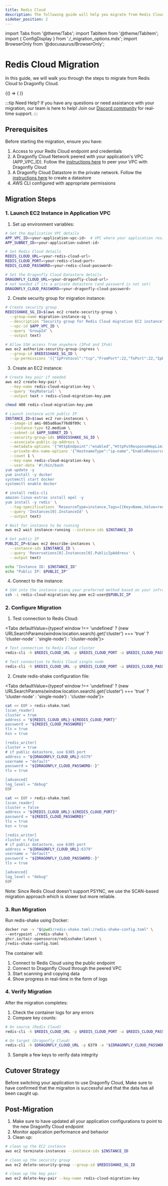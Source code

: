 ```yaml
---
title: Redis Cloud
description: The following guide will help you migrate from Redis Cloud to Dragonfly Cloud
sidebar_position: 2
---
```

import Tabs from '@theme/Tabs';
import TabItem from '@theme/TabItem';
import { ConfigDisplay } from './_migration_options.mdx';
import BrowserOnly from '@docusaurus/BrowserOnly';

# Redis Cloud Migration

In this guide, we will walk you through the steps to migrate from Redis Cloud to Dragonfly Cloud.

<BrowserOnly>
{() => (
  <ConfigDisplay 
    isCluster={new URLSearchParams(window.location.search).get('cluster') === 'true'} 
    isSync={false} 
  />
)}
</BrowserOnly>

:::tip Need Help?
If you have any questions or need assistance with your migration, our team is here to help! Join our [Discord community](https://discord.gg/HsPjXGVH85) for real-time support.
:::

## Prerequisites

Before starting the migration, ensure you have:

1. Access to your Redis Cloud endpoint and credentials
2. A Dragonfly Cloud Network peered with your application's VPC (APP_VPC_ID). Follow the [instructions here](/docs/cloud/connections.md) to peer your VPC with Dragonfly Cloud
3. A Dragonfly Cloud Datastore in the private network. Follow the [instructions here](/docs/cloud/datastores.md) to create a datastore
4. AWS CLI configured with appropriate permissions

## Migration Steps

### 1. Launch EC2 Instance in Application VPC 

1. Set up environment variables:

```bash
# Set the Application VPC details
APP_VPC_ID=<your-application-vpc-id>  # VPC where your application resides and Dragonfly Cloud is peered
APP_SUBNET_ID=<your-application-subnet-id>

# Set Redis Cloud details
REDIS_CLOUD_URL=<your-redis-cloud-url>
REDIS_CLOUD_PORT=<your-redis-cloud-port>
REDIS_CLOUD_PASSWORD=<your-redis-cloud-password>

# Set the Dragonfly Cloud Datastore details
DRAGONFLY_CLOUD_URL=<your-dragonfly-cloud-url>
# not needed if its a private datastore (and password is not set)
DRAGONFLY_CLOUD_PASSWORD=<your-dragonfly-cloud-password>
```

2. Create security group for migration instance:

```bash
# Create security group
REDISSHAKE_SG_ID=$(aws ec2 create-security-group \
  --group-name migration-instance-sg \
  --description "Security group for Redis Cloud migration EC2 instance" \
  --vpc-id $APP_VPC_ID \
  --query 'GroupId' \
  --output text)

# Allow SSH access from anywhere (IPv4 and IPv6)
aws ec2 authorize-security-group-ingress \
  --group-id $REDISSHAKE_SG_ID \
  --ip-permissions '[{"IpProtocol":"tcp","FromPort":22,"ToPort":22,"IpRanges":[{"CidrIp":"0.0.0.0/0"}],"Ipv6Ranges":[{"CidrIpv6":"::/0"}]}]'
```

3. Create an EC2 instance:

```bash
# Create key pair if needed
aws ec2 create-key-pair \
  --key-name redis-cloud-migration-key \
  --query 'KeyMaterial' \
  --output text > redis-cloud-migration-key.pem

chmod 400 redis-cloud-migration-key.pem

# Launch instance with public IP
INSTANCE_ID=$(aws ec2 run-instances \
  --image-id ami-085ad6ae776d8f09c \
  --instance-type t2.medium \
  --subnet-id $APP_SUBNET_ID \
  --security-group-ids $REDISSHAKE_SG_ID \
  --associate-public-ip-address \
  --metadata-options '{"HttpEndpoint":"enabled","HttpPutResponseHopLimit":2,"HttpTokens":"required"}' \
  --private-dns-name-options '{"HostnameType":"ip-name","EnableResourceNameDnsARecord":true,"EnableResourceNameDnsAAAARecord":false}' \
  --count 1 \
  --key-name redis-cloud-migration-key \
  --user-data '#!/bin/bash
yum update -y
yum install -y docker
systemctl start docker
systemctl enable docker

# install redis-cli
amazon-linux-extras install epel -y
yum install -y redis' \
  --tag-specifications 'ResourceType=instance,Tags=[{Key=Name,Value=redis-cloud-migration-instance}]' \
  --query 'Instances[0].InstanceId' \
  --output text)

# Wait for instance to be running
aws ec2 wait instance-running --instance-ids $INSTANCE_ID

# Get public IP
PUBLIC_IP=$(aws ec2 describe-instances \
  --instance-ids $INSTANCE_ID \
  --query 'Reservations[0].Instances[0].PublicIpAddress' \
  --output text)

echo "Instance ID: $INSTANCE_ID"
echo "Public IP: $PUBLIC_IP"
```

4. Connect to the instance:
```bash
# SSH into the instance using your preferred method based on your infrastructure setup
ssh -i redis-cloud-migration-key.pem ec2-user@$PUBLIC_IP
```

### 2. Configure Migration

1. Test connection to Redis Cloud:

<Tabs defaultValue={typeof window !== 'undefined' ? 
  (new URLSearchParams(window.location.search).get('cluster') === 'true' ? 'cluster-node' : 'single-node')
  : 'cluster-node'}>

<TabItem value="cluster-node" label="Cluster Node">

```bash
# Test connection to Redis Cloud cluster
redis-cli -h $REDIS_CLOUD_URL -p $REDIS_CLOUD_PORT -a $REDIS_CLOUD_PASSWORD -c ping
```

</TabItem>
<TabItem value="single-node" label="Single Node">

```bash
# Test connection to Redis Cloud single node
redis-cli -h $REDIS_CLOUD_URL -p $REDIS_CLOUD_PORT -a $REDIS_CLOUD_PASSWORD ping
```

</TabItem>
</Tabs>

2. Create redis-shake configuration file:

<Tabs defaultValue={typeof window !== 'undefined' ? 
  (new URLSearchParams(window.location.search).get('cluster') === 'true' ? 'cluster-node' : 'single-node')
  : 'cluster-node'}>
<TabItem value="cluster-node" label="Cluster Node">

```bash
cat << EOF > redis-shake.toml
[scan_reader]
cluster = true
address = "${REDIS_CLOUD_URL}:${REDIS_CLOUD_PORT}"
password = "${REDIS_CLOUD_PASSWORD}"
tls = true
ksn = true

[redis_writer]
cluster = true
# if public datastore, use 6385 port
address = "${DRAGONFLY_CLOUD_URL}:6379"
username = "default"
password = "${DRAGONFLY_CLOUD_PASSWORD:-}"
tls = true

[advanced]
log_level = "debug"
EOF
```

</TabItem>
<TabItem value="single-node" label="Single Node">

```bash
cat << EOF > redis-shake.toml
[scan_reader]
cluster = false
address = "${REDIS_CLOUD_URL}:${REDIS_CLOUD_PORT}"
password = "${REDIS_CLOUD_PASSWORD}"
tls = true
ksn = true

[redis_writer]
cluster = false
# if public datastore, use 6385 port
address = "${DRAGONFLY_CLOUD_URL}:6379"
username = "default"
password = "${DRAGONFLY_CLOUD_PASSWORD:-}"
tls = true

[advanced]
log_level = "debug"
EOF
```

</TabItem>
</Tabs>

Note: Since Redis Cloud doesn't support PSYNC, we use the SCAN-based migration approach which is slower but more reliable.

### 3. Run Migration

Run redis-shake using Docker:

```bash
docker run -v "$(pwd)/redis-shake.toml:/redis-shake-config.toml" \
--entrypoint ./redis-shake \
ghcr.io/tair-opensource/redisshake:latest \
/redis-shake-config.toml
```

The container will:
1. Connect to Redis Cloud using the public endpoint
2. Connect to Dragonfly Cloud through the peered VPC
3. Start scanning and copying data
4. Show progress in real-time in the form of logs

### 4. Verify Migration
 
After the migration completes:

1. Check the container logs for any errors
2. Compare key counts:
```bash
# On source (Redis Cloud)
redis-cli -h $REDIS_CLOUD_URL -p $REDIS_CLOUD_PORT -a $REDIS_CLOUD_PASSWORD dbsize

# On target (Dragonfly Cloud)
redis-cli -h $DRAGONFLY_CLOUD_URL -p 6379 -a "${DRAGONFLY_CLOUD_PASSWORD:-}" dbsize
```
3. Sample a few keys to verify data integrity

## Cutover Strategy

Before switching your application to use Dragonfly Cloud, Make sure to have confirmed that the migraiton is
successful and that the data has all been caught up.

## Post-Migration

1. Make sure to have updated all your application configurations to point to the new Dragonfly Cloud endpoint
2. Monitor application performance and behavior
3. Clean up:

```bash
# clean up the EC2 instance
aws ec2 terminate-instances --instance-ids $INSTANCE_ID

# clean up the security group
aws ec2 delete-security-group --group-id $REDISSHAKE_SG_ID

# clean up the key pair
aws ec2 delete-key-pair --key-name redis-cloud-migration-key
```